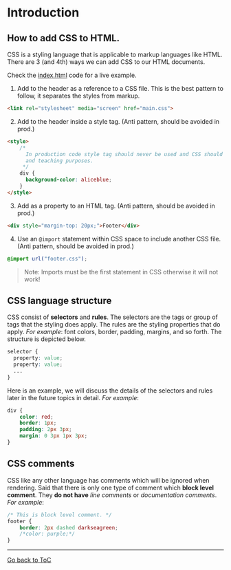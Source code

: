 # Introduction

## How to add CSS to HTML. 
CSS is a styling language that is applicable to markup languages like HTML.
There are 3 (and 4th) ways we can add CSS to our HTML documents.

Check the [index.html](index.html) code for a live example.

1. Add to the header as a reference to a CSS file. This is the best pattern to follow, it separates the styles from markup.
```html
<link rel="stylesheet" media="screen" href="main.css">
```
2. Add to the header inside a style tag. (Anti pattern, should be avoided in prod.) 
``` html
<style>
    /*
      In production code style tag should never be used and CSS should moved to an external file. This is only for demo
      and teaching purposes.
     */
    div {
      background-color: aliceblue;
    }
</style>
```
3. Add as a property to an HTML tag. (Anti pattern, should be avoided in prod.)
```html
<div style="margin-top: 20px;">Footer</div>
```
4. Use an `@import` statement within CSS space to include another CSS file. (Anti pattern, should be avoided in prod.)
```css
@import url("footer.css");
```
> Note: Imports must be the first statement in CSS otherwise it will not work!

## CSS language structure
CSS consist of **selectors** and **rules**. The selectors are the tags or group of tags that the styling does apply. The
rules are the styling properties that do apply. _For example_: font colors, border, padding, margins, and so forth. The 
structure is depicted below.

```css
selector {
  property: value;
  property: value;
  ...
}
```

Here is an example, we will discuss the details of the selectors and rules later in the future topics in detail. _For 
example_:

```css
div {
    color: red;
    border: 1px;
    padding: 2px 3px;
    margin: 0 3px 1px 3px;
}
```

## CSS comments
CSS like any other language has comments which will be ignored when rendering. Said that there is only one type of 
comment which **block level comment**. They **do not have** _line comments_ or _documentation comments_. _For example_:

```css
/* This is block level comment. */
footer {
    border: 2px dashed darkseagreen;
    /*color: purple;*/
}
```

---
[Go back to ToC](../README.md)
